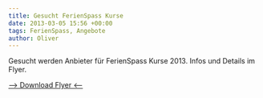 ```yaml
---
title: Gesucht FerienSpass Kurse
date: 2013-03-05 15:56 +00:00
tags: FerienSpass, Angebote
author: Oliver
---
```


Gesucht werden Anbieter für FerienSpass Kurse 2013. Infos und Details im Flyer.

[--> Download Flyer <--](/download/FerienSpass-Kursanbieter.pdf)